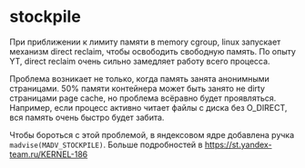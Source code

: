 # stockpile

При приближении к лимиту памяти в memory cgroup, linux запускает механизм direct reclaim,
чтобы освободить свободную память. По опыту YT, direct reclaim очень сильно замедляет работу
всего процесса.

Проблема возникает не только, когда память занята анонимными страницами. 50% памяти контейнера
может быть занято не dirty страницами page cache, но проблема всёравно будет проявляться. Например,
если процесс активно читает файлы с диска без O_DIRECT, вся память очень быстро будет забита.

Чтобы бороться с этой проблемой, в яндексовом ядре добавлена ручка `madvise(MADV_STOCKPILE)`.
Больше подробностей в https://st.yandex-team.ru/KERNEL-186